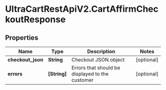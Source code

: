 # UltraCartRestApiV2.CartAffirmCheckoutResponse

## Properties

Name | Type | Description | Notes
------------ | ------------- | ------------- | -------------
**checkout_json** | **String** | Checkout JSON object | [optional] 
**errors** | **[String]** | Errors that should be displayed to the customer | [optional] 


